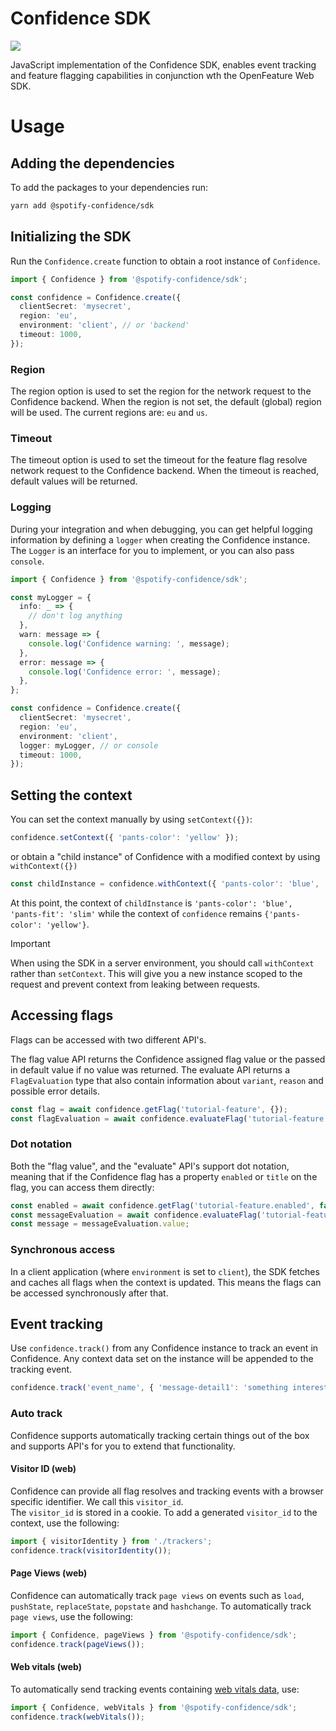 # Confidence SDK

![](https://img.shields.io/badge/lifecycle-beta-a0c3d2.svg)

JavaScript implementation of the Confidence SDK, enables event tracking and feature flagging capabilities in conjunction wth the OpenFeature Web SDK.

# Usage

## Adding the dependencies

To add the packages to your dependencies run:

```sh
yarn add @spotify-confidence/sdk
```

## Initializing the SDK

Run the `Confidence.create` function to obtain a root instance of `Confidence`.

```ts
import { Confidence } from '@spotify-confidence/sdk';

const confidence = Confidence.create({
  clientSecret: 'mysecret',
  region: 'eu',
  environment: 'client', // or 'backend'
  timeout: 1000,
});
```

### Region

The region option is used to set the region for the network request to the Confidence backend. When the region is not set, the default (global) region will be used.
The current regions are: `eu` and `us`.

### Timeout

The timeout option is used to set the timeout for the feature flag resolve network request to the Confidence backend. When the timeout is reached, default values will be returned.

### Logging

During your integration and when debugging, you can get helpful logging information by defining a `logger` when creating the Confidence instance. The `Logger` is an interface for you to implement, or you can also pass `console`.

```ts
import { Confidence } from '@spotify-confidence/sdk';

const myLogger = {
  info: _ => {
    // don't log anything
  },
  warn: message => {
    console.log('Confidence warning: ', message);
  },
  error: message => {
    console.log('Confidence error: ', message);
  },
};

const confidence = Confidence.create({
  clientSecret: 'mysecret',
  region: 'eu',
  environment: 'client',
  logger: myLogger, // or console
  timeout: 1000,
});
```

## Setting the context

You can set the context manually by using `setContext({})`:

```ts
confidence.setContext({ 'pants-color': 'yellow' });
```

or obtain a "child instance" of Confidence with a modified context by using `withContext({})`

```ts
const childInstance = confidence.withContext({ 'pants-color': 'blue', 'pants-fit': 'slim' });
```

At this point, the context of `childInstance` is `'pants-color': 'blue', 'pants-fit': 'slim'` while the context of `confidence` remains `{'pants-color': 'yellow'}`.

> [!IMPORTANT]
> When using the SDK in a server environment, you should call `withContext` rather than `setContext`. This will give you a new instance scoped to the request and prevent context from leaking between requests.

## Accessing flags

Flags can be accessed with two different API's.

The flag value API returns the Confidence assigned flag value or the passed in default value if no value was returned.
The evaluate API returns a `FlagEvaluation` type that also contain information about `variant`, `reason` and possible error details.

```ts
const flag = await confidence.getFlag('tutorial-feature', {});
const flagEvaluation = await confidence.evaluateFlag('tutorial-feature', {});
```

### Dot notation

Both the "flag value", and the "evaluate" API's support dot notation, meaning that if the Confidence flag has a property `enabled` or `title` on the flag, you can access them directly:

```ts
const enabled = await confidence.getFlag('tutorial-feature.enabled', false);
const messageEvaluation = await confidence.evaluateFlag('tutorial-feature.message', 'default message');
const message = messageEvaluation.value;
```

### Synchronous access

In a client application (where `environment` is set to `client`), the SDK fetches and caches all flags when the context is updated. This means the flags can be accessed synchronously after that.

## Event tracking

Use `confidence.track()` from any Confidence instance to track an event in Confidence. Any context data set on the instance will be appended to the tracking event.

```ts
confidence.track('event_name', { 'message-detail1': 'something interesting' });
```

### Auto track

Confidence supports automatically tracking certain things out of the box and supports API's for you to extend that functionality.

#### Visitor ID (web)

Confidence can provide all flag resolves and tracking events with a browser specific identifier. We call this `visitor_id`.  
The `visitor_id` is stored in a cookie. To add a generated `visitor_id` to the context, use the following:

```ts
import { visitorIdentity } from './trackers';
confidence.track(visitorIdentity());
```

#### Page Views (web)

Confidence can automatically track `page views` on events such as `load`, `pushState`, `replaceState`, `popstate` and `hashchange`.
To automatically track `page views`, use the following:

```ts
import { Confidence, pageViews } from '@spotify-confidence/sdk';
confidence.track(pageViews());
```

#### Web vitals (web)

To automatically send tracking events containing [web vitals data](https://web.dev/articles/vitals), use:

```ts
import { Confidence, webVitals } from '@spotify-confidence/sdk';
confidence.track(webVitals());
```
